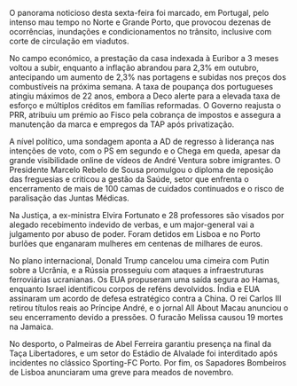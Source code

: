  O panorama noticioso desta sexta-feira foi marcado, em Portugal, pelo intenso mau tempo no Norte e Grande Porto, que provocou dezenas de ocorrências, inundações e condicionamentos no trânsito, inclusive com corte de circulação em viadutos.

No campo económico, a prestação da casa indexada à Euribor a 3 meses voltou a subir, enquanto a inflação abrandou para 2,3% em outubro, antecipando um aumento de 2,3% nas portagens e subidas nos preços dos combustíveis na próxima semana. A taxa de poupança dos portugueses atingiu máximos de 22 anos, embora a Deco alerte para a elevada taxa de esforço e múltiplos créditos em famílias reformadas. O Governo reajusta o PRR, atribuiu um prémio ao Fisco pela cobrança de impostos e assegura a manutenção da marca e empregos da TAP após privatização.

A nível político, uma sondagem aponta a AD de regresso à liderança nas intenções de voto, com o PS em segundo e o Chega em queda, apesar da grande visibilidade online de vídeos de André Ventura sobre imigrantes. O Presidente Marcelo Rebelo de Sousa promulgou o diploma de reposição das freguesias e criticou a gestão da Saúde, setor que enfrenta o encerramento de mais de 100 camas de cuidados continuados e o risco de paralisação das Juntas Médicas.

Na Justiça, a ex-ministra Elvira Fortunato e 28 professores são visados por alegado recebimento indevido de verbas, e um major-general vai a julgamento por abuso de poder. Foram detidos em Lisboa e no Porto burlões que enganaram mulheres em centenas de milhares de euros.

No plano internacional, Donald Trump cancelou uma cimeira com Putin sobre a Ucrânia, e a Rússia prosseguiu com ataques a infraestruturas ferroviárias ucranianas. Os EUA propuseram uma saída segura ao Hamas, enquanto Israel identificou corpos de reféns devolvidos. Índia e EUA assinaram um acordo de defesa estratégico contra a China. O rei Carlos III retirou títulos reais ao Príncipe André, e o jornal All About Macau anunciou o seu encerramento devido a pressões. O furacão Melissa causou 19 mortes na Jamaica.

No desporto, o Palmeiras de Abel Ferreira garantiu presença na final da Taça Libertadores, e um setor do Estádio de Alvalade foi interditado após incidentes no clássico Sporting-FC Porto. Por fim, os Sapadores Bombeiros de Lisboa anunciaram uma greve para meados de novembro.